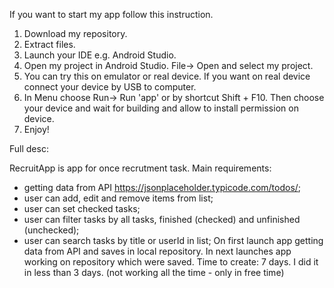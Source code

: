 If you want to start my app follow this instruction.

1. Download my repository.
2. Extract files.
3. Launch your IDE e.g. Android Studio.
4. Open my project in Android Studio. File-> Open and select my project.
5. You can try this on emulator or real device. If you want on real device connect your device by USB to computer. 
6. In Menu choose Run-> Run 'app' or by shortcut Shift + F10. Then choose your device and wait for building and allow to install permission on device.
7. Enjoy!

Full desc:

RecruitApp is app for once recrutment task. Main requirements:
- getting data from API https://jsonplaceholder.typicode.com/todos/; 
- user can add, edit and remove items from list; 
- user can set checked tasks; 
- user can filter tasks by all tasks, finished (checked) and unfinished (unchecked); 
- user can search tasks by title or userId in list;
On first launch app getting data from API and saves in local repository. In next launches app working on repository which were saved. 
Time to create: 7 days. I did it in less than 3 days. (not working all the time - only in free time)
